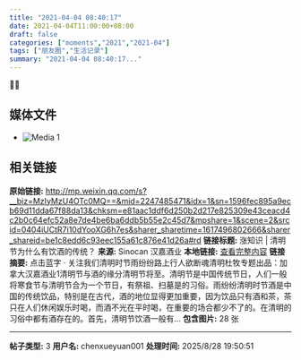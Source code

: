 ```yaml
---
title: "2021-04-04 08:40:17"
date: 2021-04-04T11:00:00+08:00
draft: false
categories: ["moments","2021","2021-04"]
tags: ["朋友圈","生活记录"]
summary: "2021-04-04 08:40:17..."
---
```


🌿🍃

## 媒体文件

- ![Media 1](/Moments/photos/2021-04-04/202104040840170.jpg)

## 相关链接

**原始链接:** http://mp.weixin.qq.com/s?__biz=MzIyMzU4OTc0MQ==&mid=2247485471&idx=1&sn=1596fec895a9ecb69d11dda67f88da13&chksm=e81aac1ddf6d250b2d217e825309e43ceacd4c2b0c64efc52a8e7de4be6ba6ddb5b55e2c45d7&mpshare=1&scene=2&srcid=0404iUCtR7i10dYooXG6h7es&sharer_sharetime=1617496802666&sharer_shareid=be1c8edd6c93eec155a61c876e41d26a#rd
**链接标题:** 涨知识 | 清明节为什么有饮酒的传统？
**来源:** Sinocan 汉嘉酒业
**本地链接:** [查看完整内容](/link_content/2021/04/2021-04-04-1/link_content/)
**链接摘要:** 点击蓝字 · 关注我们清明时节雨纷纷路上行人欲断魂清明杜牧专题出品：加拿大汉嘉酒业1清明节与酒的缘分清明节将至。清明节是中国传统节日，人们一般将寒食节与清明节合为一个节日，有祭祖、扫墓是的习俗。雨纷纷清明时节酒是中国的传统饮品，特别是在古代，酒的地位显得更加重要，因为饮品只有酒和茶，茶只在人们休闲娱乐时喝，而酒不光在平时喝，在重要的场合都少不了的。在清明的习俗中都有酒存在的。首先，清明节饮酒一般有...
**包含图片:** 28 张

---

**帖子类型:** 3
**用户名:** chenxueyuan001
**处理时间:** 2025/8/28 19:50:51